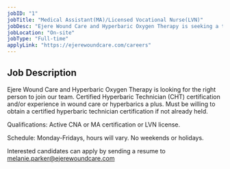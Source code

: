 ```yaml
---
jobID: "1"
jobTitle: "Medical Assistant(MA)/Licensed Vocational Nurse(LVN)"
jobDesc: "Ejere Wound Care and Hyperbaric Oxygen Therapy is seeking a talented Medical Assistant (MA) or LVN. The ideal candidate will have a strong background in wound care and be able to work independently. CHT certification and experience in hyperbarics are a plus."
jobLocation: "On-site"
jobType: "Full-time"
applyLink: "https://ejerewoundcare.com/careers"
---
```


## Job Description

Ejere Wound Care and Hyperbaric Oxygen Therapy is looking for the right person to join our team. Certified Hyperbaric Technician (CHT) certification and/or experience in wound care or hyperbarics a plus. Must be willing to obtain a certified hyperbaric technician certification if not already held.

Qualifications: Active CNA or MA certification or LVN license.

Schedule: Monday-Fridays, hours will vary. No weekends or holidays.

Interested candidates can apply by sending a resume to melanie.parker@ejerewoundcare.com

